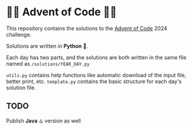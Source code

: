 # 🎄🎄 Advent of Code 🎄🎄
This repository contains the solutions to the [Advent of Code](https://adventofcode.com/) 2024 challenge.

Solutions are written in **Python** 🐍. 

Each day has two parts, and the solutions are both written in the same file named as `/solutions/YEAR_DAY.py`

`utils.py` contains help functions like automatic download of the input file, better print, etc.
`template.py` contains the basic structure for each day's solution file.

## TODO
Publish **Java** ♨️ version as well
